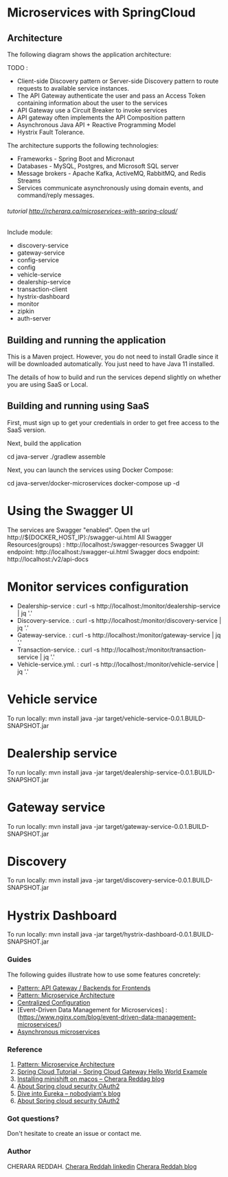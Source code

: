 # Microservices with SpringCloud

## Architecture

The following diagram shows the application architecture:

TODO :

* Client-side Discovery pattern or Server-side Discovery pattern to route requests to available service instances.
* The API Gateway authenticate the user and pass an Access Token containing information about the user to the services
* API Gateway  use a Circuit Breaker to invoke services
* API gateway often implements the API Composition pattern
* Asynchronous Java API + Reactive Programming Model
* Hystrix Fault Tolerance.

The architecture supports the following technologies: 
  * Frameworks - Spring Boot and Micronaut
  * Databases - MySQL, Postgres, and Microsoft SQL server
  * Message brokers - Apache Kafka, ActiveMQ, RabbitMQ, and Redis Streams
  * Services communicate asynchronously using domain events, and command/reply messages.

###### tutorial http://rcherara.ca/microservices-with-spring-cloud/

Include module:

* discovery-service
* gateway-service
* config-service
* config
* vehicle-service
* dealership-service
* transaction-client
* hystrix-dashboard
* monitor
* zipkin
* auth-server

## Building and running the application

This is a Maven project. However, you do not need to install Gradle since it will be downloaded automatically. You just need to have Java 11 installed.

The details of how to build and run the services depend slightly on whether you are using  SaaS or Local.

## Building and running using SaaS

First, must sign up to get your credentials in order to get free access to the SaaS version.

Next, build the application

cd java-server
./gradlew assemble

Next, you can launch the services using Docker Compose:

cd java-server/docker-microservices
docker-compose up -d

# Using the Swagger UI
The services are Swagger "enabled".
Open the url http://${DOCKER_HOST_IP}:<SERVICE-PORT>/swagger-ui.html
All Swagger Resources(groups) : http://localhost:<SERVICE-PORT>/swagger-resources
Swagger UI endpoint: http://localhost:<SERVICE-PORT>/swagger-ui.html
Swagger docs endpoint: http://localhost:<SERVICE-PORT>/v2/api-docs

# Monitor services configuration 
- Dealership-service   : curl -s http://localhost:<SERVICE-PORT>/monitor/dealership-service | jq '.'
- Discovery-service.   : curl -s http://localhost:<SERVICE-PORT>/monitor/discovery-service | jq '.'
- Gateway-service.     : curl -s http://localhost:<SERVICE-PORT>/monitor/gateway-service | jq '.'
- Transaction-service. : curl -s http://localhost:<SERVICE-PORT>/monitor/transaction-service | jq '.'
- Vehicle-service.yml. : curl -s http://localhost:<SERVICE-PORT>/monitor/vehicle-service | jq '.'

# Vehicle service
To run locally:
mvn install
java -jar target/vehicle-service-0.0.1.BUILD-SNAPSHOT.jar

# Dealership service
To run locally:
mvn install
java -jar target/dealership-service-0.0.1.BUILD-SNAPSHOT.jar

# Gateway service
To run locally:
mvn install
java -jar target/gateway-service-0.0.1.BUILD-SNAPSHOT.jar

# Discovery
To run locally:
mvn install
java -jar target/discovery-service-0.0.1.BUILD-SNAPSHOT.jar

# Hystrix Dashboard
To run locally:
mvn install
java -jar target/hystrix-dashboard-0.0.1.BUILD-SNAPSHOT.jar


### Guides
The following guides illustrate how to use some features concretely:
* [Pattern: API Gateway / Backends for Frontends](https://microservices.io/patterns/apigateway.html)
* [Pattern: Microservice Architecture](https://microservices.io/patterns/microservices.html/)
* [Centralized Configuration](https://spring.io/guides/gs/centralized-configuration/)
* [Event-Driven Data Management for Microservices] : (https://www.nginx.com/blog/event-driven-data-management-microservices/)
* [Asynchronous microservices](http://eventuate.io/whyeventdriven.html)

### Reference
1. [Pattern: Microservice Architecture](https://microservices.io/patterns/microservices.html/)
2. [Spring Cloud Tutorial - Spring Cloud Gateway Hello World Example](https://www.javainuse.com/spring/cloud-gateway)
3. [Installing minishift on macos – Cherara Reddag blog](rcherara.ca/installing-minishift-on-macos/)
4. [About Spring cloud security OAuth2](http://blog.spring-cloud.io/blog/oauth-authorize.html)
5. [Dive into Eureka – nobodyiam's blog](http://nobodyiam.com/2016/06/25/dive-into-eureka/)
6. [About Spring cloud security OAuth2](http://blog.spring-cloud.io/blog/oauth-authorize.html)

### Got questions?
Don't hesitate to create an issue or contact me.

### Author
CHERARA REDDAH.
[Cherara Reddah linkedin](https://www.linkedin.com/in/cherarareddah/)
[Cherara Reddah blog](https://rcherara.ca)

